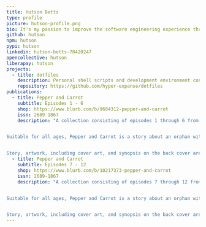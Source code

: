 ```yaml
---
title: Hutson Betts
type: profile
picture: hutson-profile.png
bio: It's my passion to improve the software engineering experience through advocacy, guidance, and the development of automation tooling.
github: hutson
npm: hutson
pypi: hutson
linkedin: hutson-betts-78420247
opencollective: hutson
liberapay: hutson
projects:
  - title: dotfiles
    description: Personal shell scripts and development environment configuration files.
    repository: https://github.com/hyper-expanse/dotfiles
publications:
  - title: Pepper and Carrot
    subtitle: Episodes 1 - 6
    shop: https://www.blurb.com/b/9684312-pepper-and-carrot
    issn: 2689-1867
    description: "A collection consisting of episodes 1 through 6 from the amazing Pepper and Carrot webcomic, assembled here in a comic book style format.


Suitable for all ages, Pepper and Carrot is a story about an orphan witch and her cat living in the magical world of Hereva, a world full of potions, adventure, and strange creatures.


Story, artwork, including cover art, and synopsis on the back cover are all generously provided to the public by the Pepper and Carrot author, David Revoy, under the Creative Commons Attribution 4.0 license."
  - title: Pepper and Carrot
    subtitle: Episodes 7 - 12
    shop: https://www.blurb.com/b/10217373-pepper-and-carrot
    issn: 2689-1867
    description: "A collection consisting of episodes 7 through 12 from the amazing Pepper and Carrot webcomic, assembled here in a comic book style format.


Suitable for all ages, Pepper and Carrot is a story about an orphan witch and her cat living in the magical world of Hereva, a world full of potions, adventure, and strange creatures.


Story, artwork, including cover art, and synopsis on the back cover are all generously provided to the public by the Pepper and Carrot author, David Revoy, under the Creative Commons Attribution 4.0 license."
---
```

